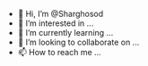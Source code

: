 - 👋 Hi, I’m @Sharghosod
- 👀 I’m interested in ...
- 🌱 I’m currently learning ...
- 💞️ I’m looking to collaborate on ...
- 📫 How to reach me ...

<!---
Sharghosod/Sharghosod is a ✨ special ✨ repository because its `README.md` (this file) appears on your GitHub profile.
You can click the Preview link to take a look at your changes.
--->

